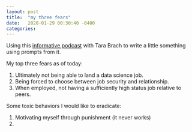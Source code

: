```yaml
---
layout: post
title:  "my three fears"
date:   2020-01-29 00:30:40 -0400
categories:
---
```

Using this [informative podcast](https://podcasts.google.com/?feed=aHR0cHM6Ly9mZWVkcy5mZWVkYnVybmVyLmNvbS9hYmNyYWRpby8xMHBlcmNlbnRoYXBwaWVy&episode=WFhKa3pjenFJUVcyZjhoQ1RUZUlXcWRpcDBCMnlHTEk&hl=en-CA&ved=2ahUKEwjVzaLDsKnnAhWFHM0KHSixBc8QieUEegQIARAE&ep=6) with Tara Brach to write a little something using prompts from it.

My top three fears as of today:
1. Ultimately not being able to land a data science job.
2. Being forced to choose between job security and relationship.
3. When employed, not having a sufficiently high status job relative to peers.

Some toxic behaviors I would like to eradicate:
1. Motivating myself through punishment (it never works)
2. 
